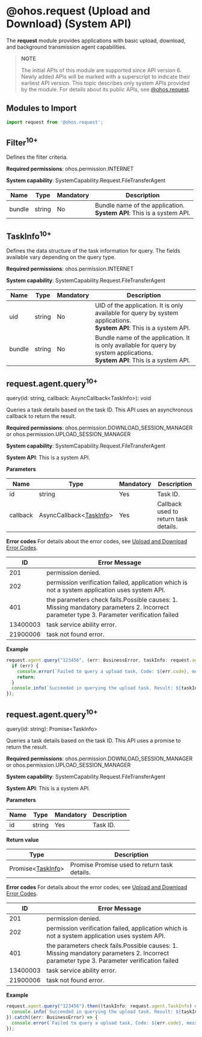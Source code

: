 # @ohos.request (Upload and Download) (System API)

The **request** module provides applications with basic upload, download, and background transmission agent capabilities.

> **NOTE**
>
> The initial APIs of this module are supported since API version 6. Newly added APIs will be marked with a superscript to indicate their earliest API version.
> This topic describes only system APIs provided by the module. For details about its public APIs, see [@ohos.request](./js-apis-request.md).


## Modules to Import


```js
import request from '@ohos.request';
```


## Filter<sup>10+</sup>
Defines the filter criteria.

**Required permissions**: ohos.permission.INTERNET

**System capability**: SystemCapability.Request.FileTransferAgent

| Name| Type| Mandatory| Description|
| -------- | -------- | -------- | -------- |
| bundle | string | No| Bundle name of the application.<br>**System API**: This is a system API.|


## TaskInfo<sup>10+</sup> 
Defines the data structure of the task information for query. The fields available vary depending on the query type.

**Required permissions**: ohos.permission.INTERNET

**System capability**: SystemCapability.Request.FileTransferAgent

| Name| Type| Mandatory| Description|
| -------- | -------- | -------- | -------- |
| uid | string | No| UID of the application. It is only available for query by system applications.<br>**System API**: This is a system API.|
| bundle | string | No| Bundle name of the application. It is only available for query by system applications.<br>**System API**: This is a system API.|



## request.agent.query<sup>10+</sup>

query(id: string, callback: AsyncCallback&lt;TaskInfo&gt;): void

Queries a task details based on the task ID. This API uses an asynchronous callback to return the result.

**Required permissions**: ohos.permission.DOWNLOAD_SESSION_MANAGER or ohos.permission.UPLOAD_SESSION_MANAGER

**System capability**: SystemCapability.Request.FileTransferAgent

**System API**: This is a system API.

**Parameters**

| Name| Type                                          | Mandatory| Description|
|----------------------------------------------| -------- | -------- | -------- |
| id | string                                       | Yes| Task ID.|
| callback | AsyncCallback&lt;[TaskInfo](#taskinfo10)&gt; | Yes| Callback used to return task details.|

**Error codes**
For details about the error codes, see [Upload and Download Error Codes](errorcode-request.md).

| ID| Error Message|
| -------- | -------- |
| 201 | permission denied. |
| 202 | permission verification failed, application which is not a system application uses system API. |
| 401 | the parameters check fails.Possible causes: 1. Missing mandatory parameters 2. Incorrect parameter type 3. Parameter verification failed |
| 13400003 | task service ability error. |
| 21900006 | task not found error. |

**Example**

  ```ts
  request.agent.query("123456", (err: BusinessError, taskInfo: request.agent.TaskInfo) => {
    if (err) {
      console.error(`Failed to query a upload task, Code: ${err.code}, message: ${err.message}`);
      return;
    }
    console.info(`Succeeded in querying the upload task. Result: ${taskInfo.uid}`);
  });
  ```


## request.agent.query<sup>10+</sup>

query(id: string): Promise&lt;TaskInfo&gt;

Queries a task details based on the task ID. This API uses a promise to return the result.

**Required permissions**: ohos.permission.DOWNLOAD_SESSION_MANAGER or ohos.permission.UPLOAD_SESSION_MANAGER

**System capability**: SystemCapability.Request.FileTransferAgent

**System API**: This is a system API.

**Parameters**

| Name| Type| Mandatory| Description|
| -------- | -------- | -------- | -------- |
| id | string | Yes| Task ID.|

**Return value**

| Type                                    | Description                     |
|----------------------------------------| ------------------------- |
| Promise&lt;[TaskInfo](#taskinfo10)&gt; | Promise Promise used to return task details.|

**Error codes**
For details about the error codes, see [Upload and Download Error Codes](errorcode-request.md).

| ID| Error Message|
| -------- | -------- |
| 201 | permission denied. |
| 202 | permission verification failed, application which is not a system application uses system API. |
| 401 | the parameters check fails.Possible causes: 1. Missing mandatory parameters 2. Incorrect parameter type 3. Parameter verification failed |
| 13400003 | task service ability error. |
| 21900006 | task not found error. |

**Example**

  ```ts
  request.agent.query("123456").then((taskInfo: request.agent.TaskInfo) => {
    console.info(`Succeeded in querying the upload task. Result: ${taskInfo.uid}`);
  }).catch((err: BusinessError) => {
    console.error(`Failed to query a upload task, Code: ${err.code}, message: ${err.message}`);
  });
  ```
